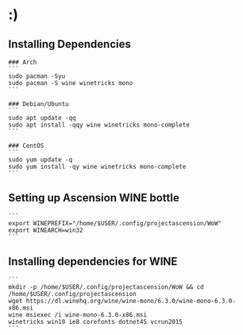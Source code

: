 # :)

## Installing Dependencies 

    ### Arch 
    ```
    sudo pacman -Syu 
    sudo pacman -S wine winetricks mono 
    ```

    ### Debian/Ubuntu 
    ```
    sudo apt update -qq 
    sudo apt install -qqy wine winetricks mono-complete 
    ```

    ### CentOS
    ```
    sudo yum update -q 
    sudo yum install -qy wine winetricks mono-complete 
    ```

## Setting up Ascension WINE bottle 
    ```
    export WINEPREFIX="/home/$USER/.config/projectascension/WoW"
    export WINEARCH=win32
    ```

## Installing dependencies for WINE
    ```
    mkdir -p /home/$USER/.config/projectascension/WoW && cd /home/$USER/.config/projectascension
    wget https://dl.winehq.org/wine/wine-mono/6.3.0/wine-mono-6.3.0-x86.msi
    wine msiexec /i wine-mono-6.3.0-x86.msi
    winetricks win10 ie8 corefonts dotnet45 vcrun2015
    ```
